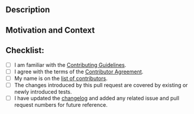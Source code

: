 <!-- Provide a general summary of your changes in the title above. -->

## Description
<!-- Describe your changes in detail. -->
<!-- Please indicate if the changes may break existing functionality. -->

## Motivation and Context
<!-- Why is this change required? What problem does it solve? -->
<!-- If it fixes an open issue, please link to the issue here. -->

## Checklist:
<!-- This checklist must be complete before merging the pull request. -->
<!-- If you are unsure about any of these items, do not hesitate to ask! -->
- [ ] I am familiar with the [Contributing Guidelines](https://github.com/glotzerlab/synced_collections/blob/main/CONTRIBUTING.md).
- [ ] I agree with the terms of the [Contributor Agreement](https://github.com/glotzerlab/synced_collections/blob/main/ContributorAgreement.md).
- [ ] My name is on the [list of contributors](https://github.com/glotzerlab/synced_collections/blob/main/contributors.yaml).
- [ ] The changes introduced by this pull request are covered by existing or newly introduced tests.
- [ ] I have updated the [changelog](https://github.com/glotzerlab/synced_collections/blob/main/changelog.txt) and added any related issue and pull request numbers for future reference.
